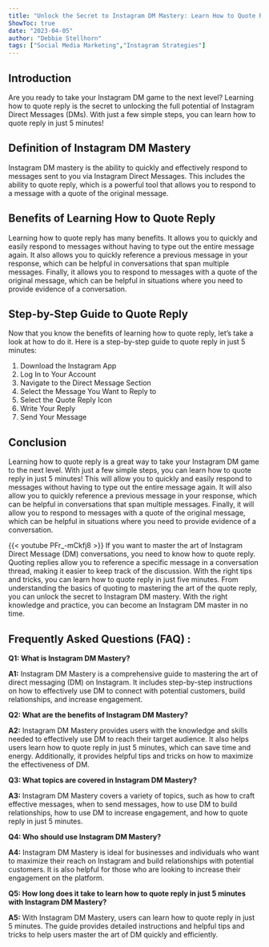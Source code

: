 ```yaml
---
title: "Unlock the Secret to Instagram DM Mastery: Learn How to Quote Reply in Just 5 Minutes!"
ShowToc: true 
date: "2023-04-05"
author: "Debbie Stellhorn" 
tags: ["Social Media Marketing","Instagram Strategies"]
---
```

## Introduction 

Are you ready to take your Instagram DM game to the next level? Learning how to quote reply is the secret to unlocking the full potential of Instagram Direct Messages (DMs). With just a few simple steps, you can learn how to quote reply in just 5 minutes!

## Definition of Instagram DM Mastery

Instagram DM mastery is the ability to quickly and effectively respond to messages sent to you via Instagram Direct Messages. This includes the ability to quote reply, which is a powerful tool that allows you to respond to a message with a quote of the original message.

## Benefits of Learning How to Quote Reply

Learning how to quote reply has many benefits. It allows you to quickly and easily respond to messages without having to type out the entire message again. It also allows you to quickly reference a previous message in your response, which can be helpful in conversations that span multiple messages. Finally, it allows you to respond to messages with a quote of the original message, which can be helpful in situations where you need to provide evidence of a conversation.

## Step-by-Step Guide to Quote Reply

Now that you know the benefits of learning how to quote reply, let’s take a look at how to do it. Here is a step-by-step guide to quote reply in just 5 minutes:

1. Download the Instagram App
2. Log In to Your Account
3. Navigate to the Direct Message Section
4. Select the Message You Want to Reply to
5. Select the Quote Reply Icon
6. Write Your Reply
7. Send Your Message

## Conclusion 

Learning how to quote reply is a great way to take your Instagram DM game to the next level. With just a few simple steps, you can learn how to quote reply in just 5 minutes! This will allow you to quickly and easily respond to messages without having to type out the entire message again. It will also allow you to quickly reference a previous message in your response, which can be helpful in conversations that span multiple messages. Finally, it will allow you to respond to messages with a quote of the original message, which can be helpful in situations where you need to provide evidence of a conversation.

{{< youtube PFr_-mCkfj8 >}} 
If you want to master the art of Instagram Direct Message (DM) conversations, you need to know how to quote reply. Quoting replies allow you to reference a specific message in a conversation thread, making it easier to keep track of the discussion. With the right tips and tricks, you can learn how to quote reply in just five minutes. From understanding the basics of quoting to mastering the art of the quote reply, you can unlock the secret to Instagram DM mastery. With the right knowledge and practice, you can become an Instagram DM master in no time.

## Frequently Asked Questions (FAQ) :
**Q1: What is Instagram DM Mastery?**

**A1:** Instagram DM Mastery is a comprehensive guide to mastering the art of direct messaging (DM) on Instagram. It includes step-by-step instructions on how to effectively use DM to connect with potential customers, build relationships, and increase engagement.

**Q2: What are the benefits of Instagram DM Mastery?**

**A2:** Instagram DM Mastery provides users with the knowledge and skills needed to effectively use DM to reach their target audience. It also helps users learn how to quote reply in just 5 minutes, which can save time and energy. Additionally, it provides helpful tips and tricks on how to maximize the effectiveness of DM.

**Q3: What topics are covered in Instagram DM Mastery?**

**A3:** Instagram DM Mastery covers a variety of topics, such as how to craft effective messages, when to send messages, how to use DM to build relationships, how to use DM to increase engagement, and how to quote reply in just 5 minutes.

**Q4: Who should use Instagram DM Mastery?**

**A4:** Instagram DM Mastery is ideal for businesses and individuals who want to maximize their reach on Instagram and build relationships with potential customers. It is also helpful for those who are looking to increase their engagement on the platform.

**Q5: How long does it take to learn how to quote reply in just 5 minutes with Instagram DM Mastery?**

**A5:** With Instagram DM Mastery, users can learn how to quote reply in just 5 minutes. The guide provides detailed instructions and helpful tips and tricks to help users master the art of DM quickly and efficiently.


